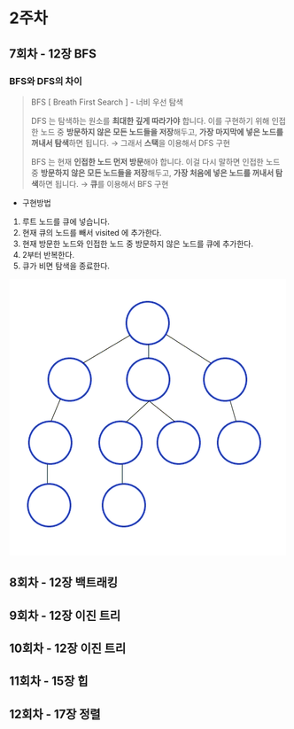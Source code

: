# 2주차

## 7회차 - 12장 BFS



### BFS와 DFS의 차이

> BFS [ Breath First Search ] - 너비 우선 탐색
>
> DFS 는 탐색하는 원소를 **최대한 깊게 따라가야** 합니다.
> 이를 구현하기 위해 인접한 노드 중 **방문하지 않은 모든 노드들을 저장**해두고,
> **가장 마지막에 넣은 노드를 꺼내서 탐색**하면 됩니다. → 그래서 **스택**을 이용해서 DFS 구현
>
> BFS 는 현재 **인접한 노드 먼저 방문**해야 합니다.
> 이걸 다시 말하면 인접한 노드 중 **방문하지 않은 모든 노드들을 저장**해두고,
> **가장 처음에 넣은 노드를 꺼내서 탐색**하면 됩니다. → **큐**를 이용해서 BFS 구현
>
> 

- 구현방법

1. 루트 노드를 큐에 넣습니다.
2. 현재 큐의 노드를 빼서 visited 에 추가한다.
3. 현재 방문한 노드와 인접한 노드 중 방문하지 않은 노드를 큐에 추가한다. 
4. 2부터 반복한다. 
5. 큐가 비면 탐색을 종료한다.

![Breadth-First-Search-Algorithm](md-images/Breadth-First-Search-Algorithm.gif)







## 8회차 - 12장 백트래킹

## 9회차 - 12장 이진 트리

## 10회차 - 12장 이진 트리

## 11회차 - 15장 힙

## 12회차 - 17장 정렬



